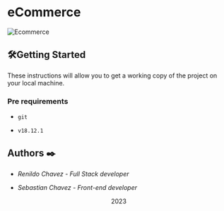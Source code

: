 # eCommerce

![Ecommerce](./assets/favicon.png)

## 🛠️**Getting Started**

These instructions will allow you to get a working copy of the project on your local machine.

### **Pre requirements**

- `git`

- `v18.12.1`

## **Authors** ✒️
- _Renildo Chavez - Full Stack developer_

- _Sebastian Chavez - Front-end developer_

<p align="center">2023</p>